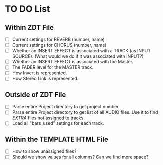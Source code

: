 # TO DO List

## Within ZDT File

* [ ] Current settings for REVERB (number, name)
* [ ] Current settings for CHORUS (number, name)
* [ ] Whether an INSERT EFFECT is associated with a TRACK (as INPUT SOURCE). (What would we do if it was associated with INPUT?)
* [ ] Whether an INSERT EFFECT is associated with the Master.
* [ ] The FADER level for the MASTER track.
* [ ] How Invert is represented.
* [ ] How Stereo Link is represented.

## Outside of ZDT File

* [ ] Parse entire Project directory to get project number.
* [ ] Parse entire Project directory to get list of all AUDIO files. Use it to find *EXTRA* files not assigned to tracks.
* [ ] Load all "bars_used" settings for each track.

## Within the TEMPLATE HTML File

* [ ] How to show unassigned files?
* [ ] Should we show values for all columns? Can we find more space?